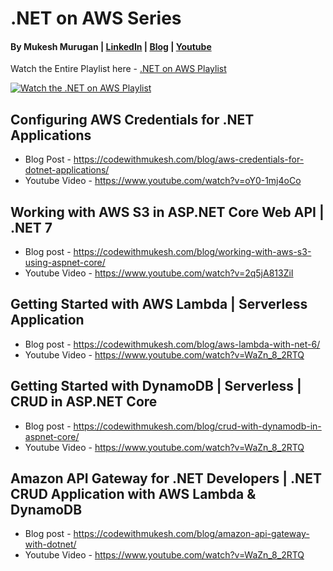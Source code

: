 # .NET on AWS Series
#### By Mukesh Murugan | [LinkedIn](https://www.linkedin.com/in/iammukeshm/) | [Blog](https://www.codewithmukesh.com) | [Youtube](https://www.youtube.com/@codewithmukesh?sub_confirmation=1)

Watch the Entire Playlist here - [.NET on AWS Playlist](https://www.youtube.com/playlist?list=PLigUNuP4l_bPnDeuk0DlO_Fba4bcIVSNN)

[![Watch the .NET on AWS Playlist](https://codewithmukesh.com/wp-content/uploads/2023/04/dotnet-on-aws-series.png)](https://www.youtube.com/playlist?list=PLigUNuP4l_bPnDeuk0DlO_Fba4bcIVSNN)

## Configuring AWS Credentials for .NET Applications
- Blog Post - https://codewithmukesh.com/blog/aws-credentials-for-dotnet-applications/
- Youtube Video - https://www.youtube.com/watch?v=oY0-1mj4oCo

## Working with AWS S3 in ASP.NET Core Web API | .NET 7
- Blog post - https://codewithmukesh.com/blog/working-with-aws-s3-using-aspnet-core/
- Youtube Video - https://www.youtube.com/watch?v=2q5jA813ZiI

## Getting Started with AWS Lambda | Serverless Application
- Blog post - https://codewithmukesh.com/blog/aws-lambda-with-net-6/
- Youtube Video - https://www.youtube.com/watch?v=WaZn_8_2RTQ

## Getting Started with DynamoDB | Serverless | CRUD in ASP.NET Core
- Blog post - https://codewithmukesh.com/blog/crud-with-dynamodb-in-aspnet-core/
- Youtube Video - https://www.youtube.com/watch?v=WaZn_8_2RTQ

## Amazon API Gateway for .NET Developers | .NET CRUD Application with AWS Lambda & DynamoDB
- Blog post - https://codewithmukesh.com/blog/amazon-api-gateway-with-dotnet/
- Youtube Video - https://www.youtube.com/watch?v=WaZn_8_2RTQ

